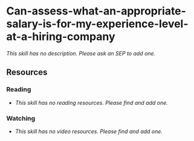 # Can-assess-what-an-appropriate-salary-is-for-my-experience-level-at-a-hiring-company

_This skill has no description. Please ask an SEP to add one._

## Resources

### Reading

- _This skill has no reading resources. Please find and add one._

### Watching

- _This skill has no video resources. Please find and add one._
